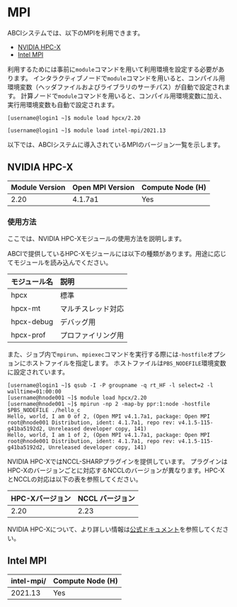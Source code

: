 # MPI

ABCIシステムでは、以下のMPIを利用できます。

* [NVIDIA HPC-X](https://developer.nvidia.com/networking/hpc-x)
* [Intel MPI](https://software.intel.com/en-us/intel-mpi-library)

利用するためには事前に`module`コマンドを用いて利用環境を設定する必要があります。
インタラクティブノードで`module`コマンドを用いると、コンパイル用環境変数（ヘッダファイルおよびライブラリのサーチパス）が自動で設定されます。
計算ノードで`module`コマンドを用いると、コンパイル用環境変数に加え、実行用環境変数も自動で設定されます。

```
[username@login1 ~]$ module load hpcx/2.20
```

```
[username@login1 ~]$ module load intel-mpi/2021.13
```

以下では、ABCIシステムに導入されているMPIのバージョン一覧を示します。

## NVIDIA HPC-X

| Module Version | Open MPI Version |  Compute Node (H) |
| :-- | :-- | :-- | 
| 2.20 | 4.1.7a1 | Yes |

### 使用方法

ここでは、NVIDIA HPC-Xモジュールの使用方法を説明します。

ABCIで提供しているHPC-Xモジュールには以下の種類があります。用途に応じてモジュールを読み込んでください。

| モジュール名 | 説明 |
| :-- | :-- |
| hpcx       | 標準  |
| hpcx-mt    | マルチスレッド対応  |
| hpcx-debug | デバッグ用          |
| hpcx-prof  | プロファイリング用  |

また、ジョブ内で`mpirun`、`mpiexec`コマンドを実行する際には`-hostfile`オプションにホストファイルを指定します。
ホストファイルは`PBS_NODEFILE`環境変数に設定されています。

```
[username@login1 ~]$ qsub -I -P groupname -q rt_HF -l select=2 -l walltime=01:00:00
[username@hnode001 ~]$ module load hpcx/2.20
[username@hnode001 ~]$ mpirun -np 2 -map-by ppr:1:node -hostfile $PBS_NODEFILE ./hello_c
Hello, world, I am 0 of 2, (Open MPI v4.1.7a1, package: Open MPI root@hnode001 Distribution, ident: 4.1.7a1, repo rev: v4.1.5-115-g41ba5192d2, Unreleased developer copy, 141)
Hello, world, I am 1 of 2, (Open MPI v4.1.7a1, package: Open MPI root@hnode001 Distribution, ident: 4.1.7a1, repo rev: v4.1.5-115-g41ba5192d2, Unreleased developer copy, 141)
```

NVIDIA HPC-XではNCCL-SHARPプラグインを提供しています。
プラグインはHPC-Xのバージョンごとに対応するNCCLのバージョンが異なります。HPC-XとNCCLの対応は以下の表を参照してください。

| HPC-Xバージョン | NCCL バージョン |
| :-- | :-- |
| 2.20 | 2.23 |

NVIDIA HPC-Xについて、より詳しい情報は[公式ドキュメント](https://docs.nvidia.com/networking/category/hpcx)を参照してください。

## Intel MPI

| intel-mpi/ | Compute Node (H) |
|:--|:--|
| 2021.13 | Yes |
